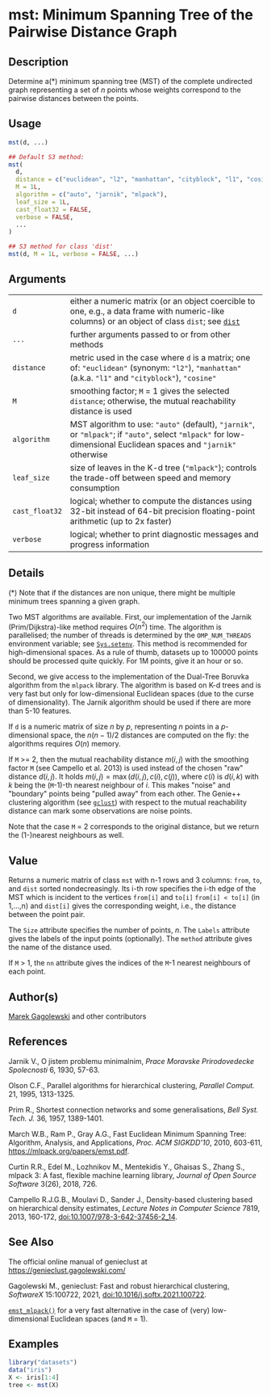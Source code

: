 # mst: Minimum Spanning Tree of the Pairwise Distance Graph

## Description

Determine a(\*) minimum spanning tree (MST) of the complete undirected graph representing a set of $n$ points whose weights correspond to the pairwise distances between the points.

## Usage

``` r
mst(d, ...)

## Default S3 method:
mst(
  d,
  distance = c("euclidean", "l2", "manhattan", "cityblock", "l1", "cosine"),
  M = 1L,
  algorithm = c("auto", "jarnik", "mlpack"),
  leaf_size = 1L,
  cast_float32 = FALSE,
  verbose = FALSE,
  ...
)

## S3 method for class 'dist'
mst(d, M = 1L, verbose = FALSE, ...)
```

## Arguments

|  |  |
|----|----|
| `d` | either a numeric matrix (or an object coercible to one, e.g., a data frame with numeric-like columns) or an object of class `dist`; see [`dist`](https://stat.ethz.ch/R-manual/R-devel/library/stats/help/dist.html) |
| `...` | further arguments passed to or from other methods |
| `distance` | metric used in the case where `d` is a matrix; one of: `"euclidean"` (synonym: `"l2"`), `"manhattan"` (a.k.a. `"l1"` and `"cityblock"`), `"cosine"` |
| `M` | smoothing factor; `M` = 1 gives the selected `distance`; otherwise, the mutual reachability distance is used |
| `algorithm` | MST algorithm to use: `"auto"` (default), `"jarnik"`, or `"mlpack"`; if `"auto"`, select `"mlpack"` for low-dimensional Euclidean spaces and `"jarnik"` otherwise |
| `leaf_size` | size of leaves in the K-d tree (`"mlpack"`); controls the trade-off between speed and memory consumption |
| `cast_float32` | logical; whether to compute the distances using 32-bit instead of 64-bit precision floating-point arithmetic (up to 2x faster) |
| `verbose` | logical; whether to print diagnostic messages and progress information |

## Details

(\*) Note that if the distances are non unique, there might be multiple minimum trees spanning a given graph.

Two MST algorithms are available. First, our implementation of the Jarnik (Prim/Dijkstra)-like method requires $O(n^2)$ time. The algorithm is parallelised; the number of threads is determined by the `OMP_NUM_THREADS` environment variable; see [`Sys.setenv`](https://stat.ethz.ch/R-manual/R-devel/library/base/help/Sys.setenv.html). This method is recommended for high-dimensional spaces. As a rule of thumb, datasets up to 100000 points should be processed quite quickly. For 1M points, give it an hour or so.

Second, we give access to the implementation of the Dual-Tree Boruvka algorithm from the `mlpack` library. The algorithm is based on K-d trees and is very fast but only for low-dimensional Euclidean spaces (due to the curse of dimensionality). The Jarnik algorithm should be used if there are more than 5-10 features.

If `d` is a numeric matrix of size $n$ by $p$, representing $n$ points in a $p$-dimensional space, the $n (n-1)/2$ distances are computed on the fly: the algorithms requires $O(n)$ memory.

If `M` \>= 2, then the mutual reachability distance $m(i,j)$ with the smoothing factor `M` (see Campello et al. 2013) is used instead of the chosen \"raw\" distance $d(i,j)$. It holds $m(i, j)=\max(d(i,j), c(i), c(j))$, where $c(i)$ is $d(i, k)$ with $k$ being the (`M`-1)-th nearest neighbour of $i$. This makes \"noise\" and \"boundary\" points being \"pulled away\" from each other. The Genie++ clustering algorithm (see [`gclust`](gclust.md)) with respect to the mutual reachability distance can mark some observations are noise points.

Note that the case `M` = 2 corresponds to the original distance, but we return the (1-)nearest neighbours as well.

## Value

Returns a numeric matrix of class `mst` with n-1 rows and 3 columns: `from`, `to`, and `dist` sorted nondecreasingly. Its i-th row specifies the i-th edge of the MST which is incident to the vertices `from[i]` and `to[i]` `from[i] < to[i]` (in 1,\...,n) and `dist[i]` gives the corresponding weight, i.e., the distance between the point pair.

The `Size` attribute specifies the number of points, $n$. The `Labels` attribute gives the labels of the input points (optionally). The `method` attribute gives the name of the distance used.

If `M` \> 1, the `nn` attribute gives the indices of the `M`-1 nearest neighbours of each point.

## Author(s)

[Marek Gagolewski](https://www.gagolewski.com/) and other contributors

## References

Jarnik V., O jistem problemu minimalnim, *Prace Moravske Prirodovedecke Spolecnosti* 6, 1930, 57-63.

Olson C.F., Parallel algorithms for hierarchical clustering, *Parallel Comput.* 21, 1995, 1313-1325.

Prim R., Shortest connection networks and some generalisations, *Bell Syst. Tech. J.* 36, 1957, 1389-1401.

March W.B., Ram P., Gray A.G., Fast Euclidean Minimum Spanning Tree: Algorithm, Analysis, and Applications, *Proc. ACM SIGKDD\'10*, 2010, 603-611, <https://mlpack.org/papers/emst.pdf>.

Curtin R.R., Edel M., Lozhnikov M., Mentekidis Y., Ghaisas S., Zhang S., mlpack 3: A fast, flexible machine learning library, *Journal of Open Source Software* 3(26), 2018, 726.

Campello R.J.G.B., Moulavi D., Sander J., Density-based clustering based on hierarchical density estimates, *Lecture Notes in Computer Science* 7819, 2013, 160-172, [doi:10.1007/978-3-642-37456-2_14](https://doi.org/10.1007/978-3-642-37456-2_14).

## See Also

The official online manual of <span class="pkg">genieclust</span> at <https://genieclust.gagolewski.com/>

Gagolewski M., <span class="pkg">genieclust</span>: Fast and robust hierarchical clustering, *SoftwareX* 15:100722, 2021, [doi:10.1016/j.softx.2021.100722](https://doi.org/10.1016/j.softx.2021.100722).

[`emst_mlpack()`](emst_mlpack.md) for a very fast alternative in the case of (very) low-dimensional Euclidean spaces (and `M` = 1).

## Examples




``` r
library("datasets")
data("iris")
X <- iris[1:4]
tree <- mst(X)
```
